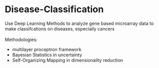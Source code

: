 # Disease-Classification

Use Deep Learning Methods to analyze gene based microarray data to make classifcations on diseases, especially cancers
\
\
Methodologies:
- multilayer proceptron framework
- Bayesian Statistics in uncertainty 
- Self-Organizing Mapping in dimensionality reduction

